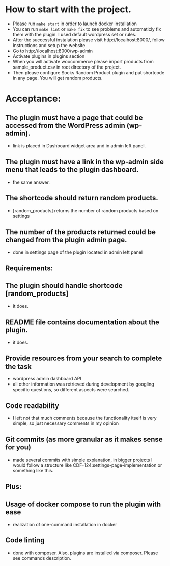 
 # How to start with the project. 

- Please run `make start` in order to launch docker installation
- You can run `make lint` or `make fix` to see problems and automaticly fix them with the plugin. I used default wordpress set or rules.
- After the successful instalation please visit http://localhost:8000/, follow instructions and setup the website.
- Go to  http://localhost:8000/wp-admin
- Activate plugins in plugins section 
- When you will activate woocommerce please import products from sample_product.csv in root directory of the project. 
- Then please configure Socks Random Product plugin and put shortcode in any page. You will get random products.


 # Acceptance:
 ## The plugin must have a page that could be accessed from the WordPress admin (wp-admin).
- link is placed in Dashboard widget area and in admin left panel. 
 ## The plugin must have a link in the wp-admin side menu that leads to the plugin dashboard.
- the same answer.
 ## The shortcode should return random products.
- [random_products] returns the number of random products based on settings
 ## The number of the products returned could be changed from the plugin admin page.
- done in settings page of the plugin located in admin left panel
 ## Requirements:
 ## The plugin should handle shortcode [random_products]
- it does.
 ## README file contains documentation about the plugin.
- it does.
 ## Provide resources from your search to complete the task
- wordpress admin dashboard API
- all other information was retrieved during development by googling specific questions, so different aspects were searched.
 ## Code readability
- I left not that much comments because the functionality itself is very simple, so just necessary comments in my opinion
 ## Git commits (as more granular as it makes sense for you)
- made several commits with simple explanation, in bigger projects I would follow a structure like CDF-124:settings-page-implementation or something like this. 
 ## Plus:
 ## Usage of docker compose to run the plugin with ease
- realization of one-command installation in docker
 ## Code linting
- done with composer. Also, plugins are installed via composer. Please see commands description.